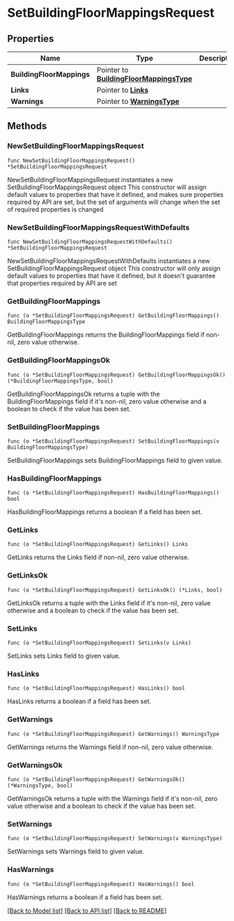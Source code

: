 # SetBuildingFloorMappingsRequest

## Properties

Name | Type | Description | Notes
------------ | ------------- | ------------- | -------------
**BuildingFloorMappings** | Pointer to [**BuildingFloorMappingsType**](BuildingFloorMappingsType.md) |  | [optional] 
**Links** | Pointer to [**Links**](Links.md) |  | [optional] 
**Warnings** | Pointer to [**WarningsType**](WarningsType.md) |  | [optional] 

## Methods

### NewSetBuildingFloorMappingsRequest

`func NewSetBuildingFloorMappingsRequest() *SetBuildingFloorMappingsRequest`

NewSetBuildingFloorMappingsRequest instantiates a new SetBuildingFloorMappingsRequest object
This constructor will assign default values to properties that have it defined,
and makes sure properties required by API are set, but the set of arguments
will change when the set of required properties is changed

### NewSetBuildingFloorMappingsRequestWithDefaults

`func NewSetBuildingFloorMappingsRequestWithDefaults() *SetBuildingFloorMappingsRequest`

NewSetBuildingFloorMappingsRequestWithDefaults instantiates a new SetBuildingFloorMappingsRequest object
This constructor will only assign default values to properties that have it defined,
but it doesn't guarantee that properties required by API are set

### GetBuildingFloorMappings

`func (o *SetBuildingFloorMappingsRequest) GetBuildingFloorMappings() BuildingFloorMappingsType`

GetBuildingFloorMappings returns the BuildingFloorMappings field if non-nil, zero value otherwise.

### GetBuildingFloorMappingsOk

`func (o *SetBuildingFloorMappingsRequest) GetBuildingFloorMappingsOk() (*BuildingFloorMappingsType, bool)`

GetBuildingFloorMappingsOk returns a tuple with the BuildingFloorMappings field if it's non-nil, zero value otherwise
and a boolean to check if the value has been set.

### SetBuildingFloorMappings

`func (o *SetBuildingFloorMappingsRequest) SetBuildingFloorMappings(v BuildingFloorMappingsType)`

SetBuildingFloorMappings sets BuildingFloorMappings field to given value.

### HasBuildingFloorMappings

`func (o *SetBuildingFloorMappingsRequest) HasBuildingFloorMappings() bool`

HasBuildingFloorMappings returns a boolean if a field has been set.

### GetLinks

`func (o *SetBuildingFloorMappingsRequest) GetLinks() Links`

GetLinks returns the Links field if non-nil, zero value otherwise.

### GetLinksOk

`func (o *SetBuildingFloorMappingsRequest) GetLinksOk() (*Links, bool)`

GetLinksOk returns a tuple with the Links field if it's non-nil, zero value otherwise
and a boolean to check if the value has been set.

### SetLinks

`func (o *SetBuildingFloorMappingsRequest) SetLinks(v Links)`

SetLinks sets Links field to given value.

### HasLinks

`func (o *SetBuildingFloorMappingsRequest) HasLinks() bool`

HasLinks returns a boolean if a field has been set.

### GetWarnings

`func (o *SetBuildingFloorMappingsRequest) GetWarnings() WarningsType`

GetWarnings returns the Warnings field if non-nil, zero value otherwise.

### GetWarningsOk

`func (o *SetBuildingFloorMappingsRequest) GetWarningsOk() (*WarningsType, bool)`

GetWarningsOk returns a tuple with the Warnings field if it's non-nil, zero value otherwise
and a boolean to check if the value has been set.

### SetWarnings

`func (o *SetBuildingFloorMappingsRequest) SetWarnings(v WarningsType)`

SetWarnings sets Warnings field to given value.

### HasWarnings

`func (o *SetBuildingFloorMappingsRequest) HasWarnings() bool`

HasWarnings returns a boolean if a field has been set.


[[Back to Model list]](../README.md#documentation-for-models) [[Back to API list]](../README.md#documentation-for-api-endpoints) [[Back to README]](../README.md)


